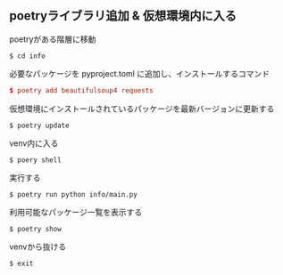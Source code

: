 ## poetryライブラリ追加 & 仮想環境内に入る
poetryがある階層に移動
```
$ cd info
```

必要なパッケージを pyproject.toml に追加し、インストールするコマンド
```toml
$ poetry add beautifulsoup4 requests
```
仮想環境にインストールされているパッケージを最新バージョンに更新する
```
$ poetry update
```

venv内に入る
```
$ poery shell
```
実行する
```
$ poetry run python info/main.py
```

利用可能なパッケージ一覧を表示する
```
$ poetry show
```

venvから抜ける
```
$ exit
```